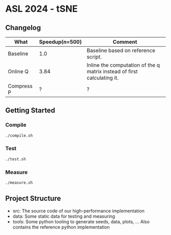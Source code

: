 # ASL 2024 - tSNE

## Changelog

| What          | Speedup(n=500)    | Comment   |
|---------------|-------------------|-----------|
| Baseline      | 1.0               | Baseline based on reference script. |
| Online Q      | 3.84              | Inline the computation of the q matrix instead of first calculating it. |
| Compress P    | ?                 | ? |

## Getting Started

### Compile
```bash
./compile.sh
```

### Test
```bash
./test.sh
```

### Measure
```bash
./measure.sh
```

## Project Structure
* src: The source code of our high-performance implementation
* data: Some static data for testing and measuring
* tools: Some python tooling to generate seeds, data, plots, ... Also contains the reference python implementation
